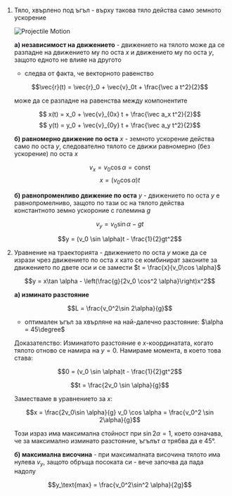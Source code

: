 1. Тяло, хвърлено под ъгъл - върху такова тяло действа само земното ускорение
	
	![Projectile Motion](Projectile%20Motion.jpg)
	
	**а) независимост на движението** - движението на тялото може да се разпадне на движението му по оста $x$ и движението му по оста $y$, защото едното не влияе на другото
	- следва от факта, че векторното равенство

	$$\vec{r}(t) = \vec{r}_0 + \vec{v}_0t + \frac{\vec a t^2}{2}$$
	
	може да се разпадне на равенства между компонентите

	$$ x(t) = x_0 + \vec{v}_{0x} t + \frac{\vec a_x t^2}{2}$$
	$$ y(t) = y_0 + \vec{v}_{0y} t + \frac{\vec a_y t^2}{2}$$

	**б) равномерно движение по оста** $x$ - земното ускорение действа само по оста $y$, следователно тялото се движи равномерно (без ускорение) по оста $x$
	
	$$v_x = v_0\cos \alpha = \text{const}$$
	$$x = (v_0 \cos \alpha) t$$
	
	**б) равнопроменливо движение по оста** $y$ - движението по оста $y$ е равнопромелниво, защото по тази ос на тялото действа константното земно ускороние с големина $g$
	
	$$v_y = v_0 \sin \alpha - gt$$
	
	$$y = (v_0 \sin \alpha)t - \frac{1}{2}gt^2$$

2. Уравнение на траекторията - движението по оста $y$ може да се изрази чрез движението по оста $x$ като се комбинират законите за движението по двете оси и се замести $t = \frac{x}{v_0\cos \alpha}$
	
	$$y = x\tan \alpha - \left(\frac{g}{2v_0 \cos^2 \alpha}\right)x^2$$
	
	**а) изминато разстояние**
	
	$$L = \frac{v_0^2\sin 2\alpha}{g}$$
	- оптимален ъгъл за хвърляне на най-далечно разстояние: $\alpha = 45\degree$
	
	Доказателство: Изминатото разстояние е $x$-координатата, когато тялото отново се намира на $y=0$. Намираме момента, в което това става:
	
	$$0 = (v_0 \sin \alpha)t - \frac{1}{2}gt^2$$
	
	$$t = \frac{2v_0 \sin \alpha}{g}$$
	
	Заместваме в уравнението за $x$:
	
	$$x = \frac{2v_0\sin \alpha}{g} v_0 \cos \alpha = \frac{v_0^2 \sin 2\alpha}{g}$$
	
	Този израз има максимална стойност при $\sin 2 \alpha = 1$, което означава, че за максимално изминато разстояние, ъгълът $\alpha$ трябва да е 45°.
	
	**б) максимална височина** - при максималната височина тялото има нулева $v_y$, защото обръща посоката си - вече започва да пада надолу
	
	$$y_\text{max} = \frac{v_0^2\sin^2 \alpha}{2g}$$